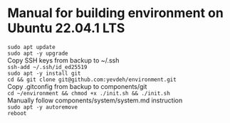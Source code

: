 # Manual for building environment on Ubuntu 22.04.1 LTS
`sudo apt update`  
`sudo apt -y upgrade`  
Copy SSH keys from backup to ~/.ssh  
`ssh-add ~/.ssh/id_ed25519`  
`sudo apt -y install git`  
`cd && git clone git@github.com:yevdeh/environment.git`  
Copy .gitconfig from backup to components/git  
`cd ~/environment && chmod +x ./init.sh && ./init.sh`  
Manually follow components/system/system.md instruction  
`sudo apt -y autoremove`  
`reboot`
